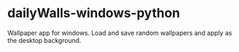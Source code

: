 # dailyWalls-windows-python
Wallpaper app for windows. Load and save random wallpapers and apply as the desktop background.
